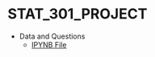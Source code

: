 # STAT_301_PROJECT

- Data and Questions
  - [IPYNB File](data_and_questions/data_and_questions.ipynb)
